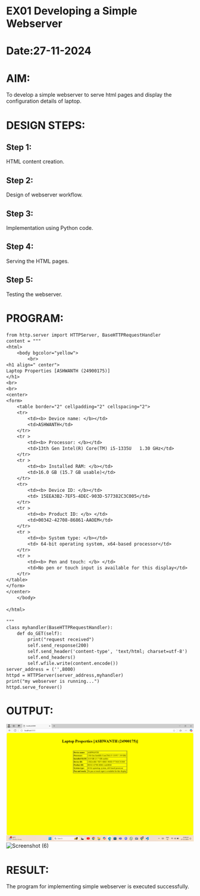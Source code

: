 # EX01 Developing a Simple Webserver

# Date:27-11-2024
# AIM:
To develop a simple webserver to serve html pages and display the configuration details of laptop.

# DESIGN STEPS:
## Step 1:
HTML content creation.

## Step 2:
Design of webserver workflow.

## Step 3:
Implementation using Python code.

## Step 4:
Serving the HTML pages.

## Step 5:
Testing the webserver.

# PROGRAM:
```
from http.server import HTTPServer, BaseHTTPRequestHandler
content = """
<html>
	<body bgcolor="yellow">
		<br>
<h1 align=" center">
Laptop Properties [ASHWANTH (24900175)]
</h1>
<br>
<br>
<center>
<form>
	<table border="2" cellpadding="2" cellspacing="2">
	<tr>
		<td><b> Device name: </b></td>
		<td>ASHWANTH</td> 
	</tr>
	<tr >
		<td><b> Processor: </b></td>
		<td>13th Gen Intel(R) Core(TM) i5-1335U   1.30 GHz</td>
	</tr>
	<tr >
		<td><b> Installed RAM: </b></td>
		<td>16.0 GB (15.7 GB usable)</td> 
	</tr>
	<tr>
		<td><b> Device ID: </b></td>
		<td> 15EEA3B2-7EF5-4DEC-903D-577382C3C005</td>
	</tr>
	<tr >
		<td><b> Product ID: </b> </td>
		<td>00342-42708-86861-AAOEM</td>
	</tr>
	<tr >
		<td><b> System type: </b></td>
		<td> 64-bit operating system, x64-based processor</td>
	</tr>
	<tr >
		<td><b> Pen and touch: </b> </td>
		<td>No pen or touch input is available for this display</td>
	</tr>
</table>
</form>
</center>
	</body>

</html>

"""
class myhandler(BaseHTTPRequestHandler):
    def do_GET(self):
        print("request received")
        self.send_response(200)
        self.send_header('content-type', 'text/html; charset=utf-8')
        self.end_headers()
        self.wfile.write(content.encode())
server_address = ('',8000)
httpd = HTTPServer(server_address,myhandler)
print("my webserver is running...")
httpd.serve_forever()

```




# OUTPUT:
![alt text](<Screenshot (5).png>)
![Screenshot (6)](https://github.com/user-attachments/assets/37a9c887-b496-4e29-bd53-c3e8648172cb)

# RESULT:
The program for implementing simple webserver is executed successfully.
